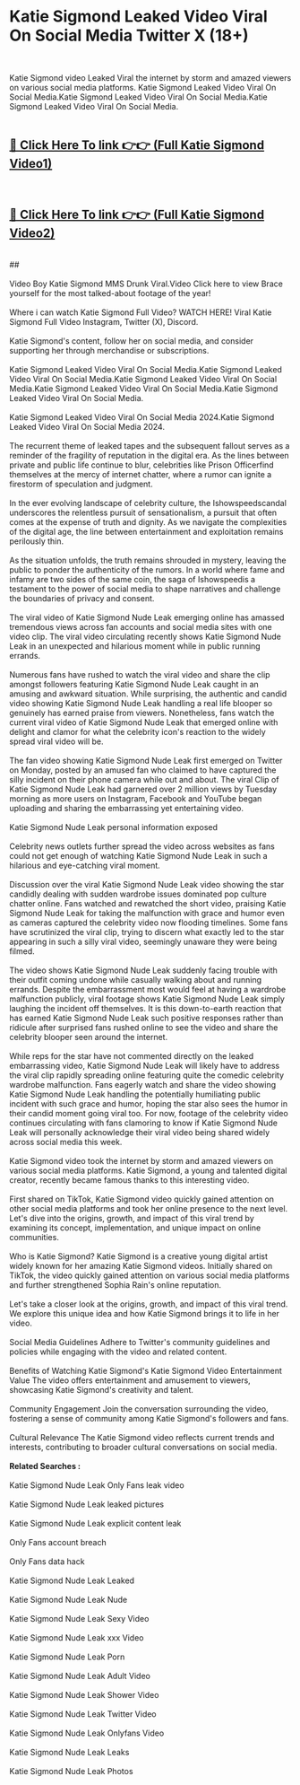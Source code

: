 # Katie Sigmond Leaked Video Viral On Social Media Twitter X (18+) <br>
<br>

Katie Sigmond video Leaked Viral the internet by storm and amazed viewers on various social media platforms. Katie Sigmond Leaked Video Viral On Social Media.Katie Sigmond Leaked Video Viral On Social Media.Katie Sigmond Leaked Video Viral On Social Media.<br>
 <br>

##  <a href="https://play.trustnlinepharmacy.us?title=Full Katie_Sigmond&ref=git">🔴 Click Here To link 👉👉 (Full Katie Sigmond Video1)</a><br>
  <br>

##  <a href="https://play.trustnlinepharmacy.us?title=Full Katie_Sigmond&ref=git">🔴 Click Here To link 👉👉 (Full Katie Sigmond Video2)</a><br>
  <br>
  ##


  <br>

  <br>
Video Boy Katie Sigmond MMS Drunk Viral.Video Click here to view Brace yourself for the most talked-about footage of the year!
<br><br>
Where i can watch Katie Sigmond Full Video? WATCH HERE! Viral Katie Sigmond Full Video Instagram, Twitter (X), Discord.
<br><br>
Katie Sigmond's content, follow her on social media, and consider supporting her through merchandise or subscriptions.
<br><br>
Katie Sigmond Leaked Video Viral On Social Media.Katie Sigmond Leaked Video Viral On Social Media.Katie Sigmond Leaked Video Viral On Social Media.Katie Sigmond Leaked Video Viral On Social Media.Katie Sigmond Leaked Video Viral On Social Media.
<br><br>
Katie Sigmond Leaked Video Viral On Social Media 2024.Katie Sigmond Leaked Video Viral On Social Media 2024.
<br><br>
The recurrent theme of leaked tapes and the subsequent fallout serves as a reminder of the fragility of reputation in the digital era. As the lines between private and public life continue to blur, celebrities like Prison Officerfind themselves at the mercy of internet chatter, where a rumor can ignite a firestorm of speculation and judgment.
<br><br>
In the ever evolving landscape of celebrity culture, the Ishowspeedscandal underscores the relentless pursuit of sensationalism, a pursuit that often comes at the expense of truth and dignity. As we navigate the complexities of the digital age, the line between entertainment and exploitation remains perilously thin.
<br><br>
As the situation unfolds, the truth remains shrouded in mystery, leaving the public to ponder the authenticity of the rumors. In a world where fame and infamy are two sides of the same coin, the saga of Ishowspeedis a testament to the power of social media to shape narratives and challenge the boundaries of privacy and consent.
<br><br>
The viral video of Katie Sigmond Nude Leak emerging online has amassed tremendous views across fan accounts and social media sites with one video clip. The viral video circulating recently shows Katie Sigmond Nude Leak in an unexpected and hilarious moment while in public running errands.
<br><br>
Numerous fans have rushed to watch the viral video and share the clip amongst followers featuring Katie Sigmond Nude Leak caught in an amusing and awkward situation. While surprising, the authentic and candid video showing Katie Sigmond Nude Leak handling a real life blooper so genuinely has earned praise from viewers. Nonetheless, fans watch the current viral video of Katie Sigmond Nude Leak that emerged online with delight and clamor for what the celebrity icon's reaction to the widely spread viral video will be.
<br><br>
The fan video showing Katie Sigmond Nude Leak first emerged on Twitter on Monday, posted by an amused fan who claimed to have captured the silly incident on their phone camera while out and about. The viral Clip of Katie Sigmond Nude Leak had garnered over 2 million views by Tuesday morning as more users on Instagram, Facebook and YouTube began uploading and sharing the embarrassing yet entertaining video.
<br><br>
Katie Sigmond Nude Leak personal information exposed
<br><br>
Celebrity news outlets further spread the video across websites as fans could not get enough of watching Katie Sigmond Nude Leak in such a hilarious and eye-catching viral moment.
<br><br>
Discussion over the viral Katie Sigmond Nude Leak video showing the star candidly dealing with sudden wardrobe issues dominated pop culture chatter online. Fans watched and rewatched the short video, praising Katie Sigmond Nude Leak for taking the malfunction with grace and humor even as cameras captured the celebrity video now flooding timelines. Some fans have scrutinized the viral clip, trying to discern what exactly led to the star appearing in such a silly viral video, seemingly unaware they were being filmed.
<br><br>
The video shows Katie Sigmond Nude Leak suddenly facing trouble with their outfit coming undone while casually walking about and running errands. Despite the embarrassment most would feel at having a wardrobe malfunction publicly, viral footage shows Katie Sigmond Nude Leak simply laughing the incident off themselves. It is this down-to-earth reaction that has earned Katie Sigmond Nude Leak such positive responses rather than ridicule after surprised fans rushed online to see the video and share the celebrity blooper seen around the internet.
<br><br>
While reps for the star have not commented directly on the leaked embarrassing video, Katie Sigmond Nude Leak will likely have to address the viral clip rapidly spreading online featuring quite the comedic celebrity wardrobe malfunction. Fans eagerly watch and share the video showing Katie Sigmond Nude Leak handling the potentially humiliating public incident with such grace and humor, hoping the star also sees the humor in their candid moment going viral too. For now, footage of the celebrity video continues circulating with fans clamoring to know if Katie Sigmond Nude Leak will personally acknowledge their viral video being shared widely across social media this week.
<br><br>
Katie Sigmond video took the internet by storm and amazed viewers on various social media platforms. Katie Sigmond, a young and talented digital creator, recently became famous thanks to this interesting video.
<br><br>
First shared on TikTok, Katie Sigmond video quickly gained attention on other social media platforms and took her online presence to the next level. Let's dive into the origins, growth, and impact of this viral trend by examining its concept, implementation, and unique impact on online communities.
<br><br>
Who is Katie Sigmond? Katie Sigmond is a creative young digital artist widely known for her amazing Katie Sigmond videos. Initially shared on TikTok, the video quickly gained attention on various social media platforms and further strengthened Sophia Rain's online reputation.
<br><br>
Let's take a closer look at the origins, growth, and impact of this viral trend. We explore this unique idea and how Katie Sigmond brings it to life in her video.
<br><br>
Social Media Guidelines Adhere to Twitter's community guidelines and policies while engaging with the video and related content.
<br><br>
Benefits of Watching Katie Sigmond's Katie Sigmond Video Entertainment Value The video offers entertainment and amusement to viewers, showcasing Katie Sigmond's creativity and talent.
<br><br>
Community Engagement Join the conversation surrounding the video, fostering a sense of community among Katie Sigmond's followers and fans.
<br><br>
Cultural Relevance The Katie Sigmond video reflects current trends and interests, contributing to broader cultural conversations on social media.
<br><br>
<strong>Related Searches :</strong>
<br><br>
Katie Sigmond Nude Leak Only Fans leak video
<br><br>
Katie Sigmond Nude Leak leaked pictures
<br><br>
Katie Sigmond Nude Leak explicit content leak
<br><br>
Only Fans account breach
<br><br>
Only Fans data hack
<br><br>
Katie Sigmond Nude Leak Leaked
<br><br>
Katie Sigmond Nude Leak Nude
<br><br>
Katie Sigmond Nude Leak Sexy Video
<br><br>
Katie Sigmond Nude Leak xxx Video
<br><br>
Katie Sigmond Nude Leak Porn
<br><br>
Katie Sigmond Nude Leak Adult Video
<br><br>
Katie Sigmond Nude Leak Shower Video
<br><br>
Katie Sigmond Nude Leak Twitter Video
<br><br>
Katie Sigmond Nude Leak Onlyfans Video
<br><br>
Katie Sigmond Nude Leak Leaks
<br><br>
Katie Sigmond Nude Leak Photos